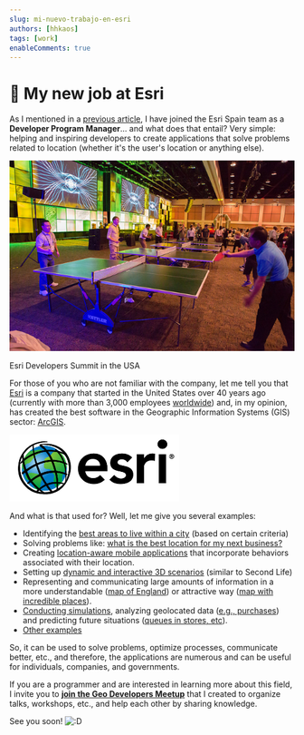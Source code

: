```yaml
---
slug: mi-nuevo-trabajo-en-esri
authors: [hhkaos]
tags: [work]
enableComments: true 
---
```


# 💼 My new job at Esri

As I mentioned in a [previous article](https://web.archive.org/web/20150419172438/http://www.rauljimenez.info/blog/2014/03/28/resumen-de-los-sucedido-desde-agosto/ "Resumen de lo sucedido desde Agosto"), I have joined the Esri Spain team as a **Developer Program Manager**... and what does that entail? Very simple: helping and inspiring developers to create applications that solve problems related to location (whether it's the user's location or anything else).

[![Photo of the Developer Summit, developers playing ping pong](./pingpong-esri.jpeg)](https://www.flickr.com/photos/esri/sets/)

Esri Developers Summit in the USA

For those of you who are not familiar with the company, let me tell you that [Esri](https://web.archive.org/web/20150419172438/http://www.esri.com/) is a company that started in the United States over 40 years ago (currently with more than 3,000 employees [worldwide](https://web.archive.org/web/20150419172438/http://www.esri.com/about-esri/offices)) and, in my opinion, has created the best software in the Geographic Information Systems (GIS) sector: [ArcGIS](https://web.archive.org/web/20150419172438/http://arcgis.com/).

[![esri](./esri-logo.png)](http://www.esri.com/)

And what is that used for? Well, let me give you several examples:

- Identifying the [best areas to live within a city](https://web.archive.org/web/20150419172438/http://uji.maps.arcgis.com/apps/Filter/index.html?appid=96848387cd1a4ffeaf0bbc1a98699640) (based on certain criteria)
- Solving problems like: [what is the best location for my next business?](https://web.archive.org/web/20150419172438/http://www.forbes.com/sites/barbarathau/2014/04/24/how-big-data-helps-retailers-like-starbucks-pick-store-locations-an-unsung-key-to-retail-success/)
- Creating [location-aware mobile applications](https://web.archive.org/web/20150419172438/http://www.fastcolabs.com/3028819/the-big-question-in-retail-now-is-what-are-you-doing-with-geotriggers) that incorporate behaviors associated with their location.
- Setting up [dynamic and interactive 3D scenarios](https://web.archive.org/web/20150419172438/http://www.arcgis.com/apps/CEWebViewer/viewer.html?3dWebScene=9c0e319bfaff4d33a0fe2da97c2c3fd7) (similar to Second Life)
- Representing and communicating large amounts of information in a more understandable ([map of England](https://web.archive.org/web/20150419172438/http://illustreets.co.uk/explore-england)) or attractive way ([map with incredible places](https://web.archive.org/web/20150419172438/http://www.arcgis.com/apps/MapTour/?appid=35926d0e1c7741b59948ca45f4f33b3a)).
- [Conducting simulations](https://web.archive.org/web/20150419172438/http://mappingpoint.blogspot.com.es/2014/01/terremotos-en-la-isla-del-hierro.html), analyzing geolocated data ([e.g., purchases](https://web.archive.org/web/20150419172438/http://grupoweb.upf.es:8080/quartz/)) and predicting future situations ([queues in stores, etc](https://web.archive.org/web/20150419172438/https://www.centrodeinnovacionbbva.com/en/pages/29293-winners)).
- [Other examples](https://web.archive.org/web/20150419172438/http://www.geoases.com/inspiracion/)

So, it can be used to solve problems, optimize processes, communicate better, etc., and therefore, the applications are numerous and can be useful for individuals, companies, and governments.

If you are a programmer and are interested in learning more about this field, I invite you to **[join the Geo Developers Meetup](https://web.archive.org/web/20150419172438/http://www.meetup.com/Geo-Developers/)** that I created to organize talks, workshops, etc., and help each other by sharing knowledge.

See you soon! ![:D](https://web.archive.org/web/20150419172438im_/http://www.rauljimenez.info/blog/wp-includes/images/smilies/icon_biggrin.gif)